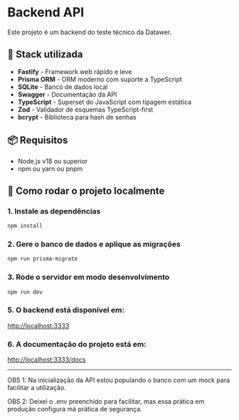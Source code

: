 # Backend API

Este projeto é um backend do teste técnico da Datawer.

## 🧱 Stack utilizada

- **Fastify** - Framework web rápido e leve
- **Prisma ORM** - ORM moderno com suporte a TypeScript
- **SQLite** - Banco de dados local
- **Swagger** - Documentação da API
- **TypeScript** - Superset do JavaScript com tipagem estática
- **Zod** - Validador de esquemas TypeScript-first
- **bcrypt** - Biblioteca para hash de senhas

## 📦 Requisitos

- Node.js v18 ou superior
- npm ou yarn ou pnpm

## 🚀 Como rodar o projeto localmente

### 1. Instale as dependências

```bash
npm install
```

### 2. Gere o banco de dados e aplique as migrações

```bash
npm run prisma-migrate
```

### 3. Rode o servidor em modo desenvolvimento

```bash
npm run dev
```

### 5. O backend está disponível em:

[http://localhost:3333](http://localhost:3333)

### 6. A documentação do projeto está em:

[http://localhost:3333/docs](http://localhost:3333/docs)

---

OBS 1: Na inicialização da API estou populando o banco com um mock para facilitar a utilização.

OBS 2: Deixei o .env preenchido para facilitar, mas essa prática em produção configura má prática de segurança.
